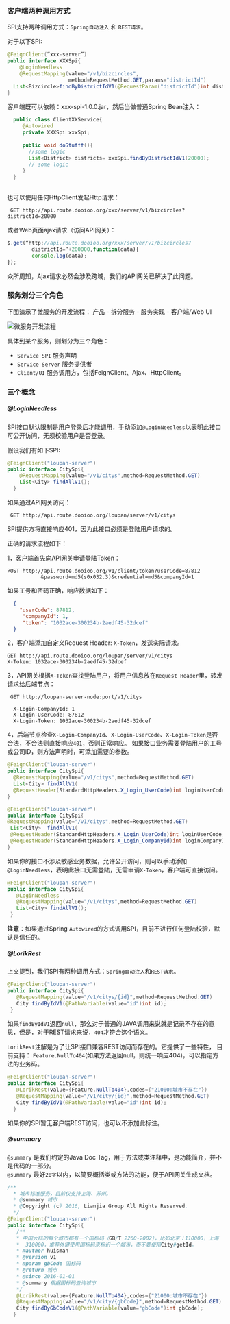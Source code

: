 <!-- toc -->
### 客户端两种调用方式
SPI支持两种调用方式：`Spring自动注入` 和 `REST请求`。  

对于以下SPI:
``` java
@FeignClient(“xxx-server”)
public interface XXXSpi{
    @LoginNeedless
    @RequestMapping(value="/v1/bizcircles",
    				method=RequestMethod.GET,params="districtId")
  List<Bizcircle>findByDistrictIdV1(@RequestParam("districtId")int districtId);
}
```

客户端既可以依赖：xxx-spi-1.0.0.jar，然后当做普通Spring Bean注入：

```java
  public class ClientXXService{
     @Autowired
     private XXXSpi xxxSpi;
     
     public void doStufff(){
       //some logic
       List<District> districts= xxxSpi.findByDistrictIdV1(20000);
       // some logic
     }
  }
  
```

也可以使用任何HttpClient发起Http请求：
```
 GET http://api.route.dooioo.org/xxx/server/v1/bizcircles?districtId=20000
```

或者Web页面ajax请求（访问API网关）：  

``` javascript
$.get(“http://api.route.dooioo.org/xxx/server/v1/bizcircles?
		districtId=”+200000,function(data){
		console.log(data);
});
```

众所周知，Ajax请求必然会涉及跨域，我们的API网关已解决了此问题。


### 服务划分三个角色
下图演示了微服务的开发流程： 产品 - 拆分服务 - 服务实现 - 客户端/Web UI

![微服务开发流程]({{imagePath}}/parts/chapter2/images/service-dev.png)

具体到某个服务，则划分为三个角色：

*   `Service SPI` 服务声明
*   `Service Server`  服务提供者
*   `Client/UI` 服务调用方，包括FeignClient、Ajax、HttpClient。

###  三个概念
##### @LoginNeedless 
SPI接口默认限制是用户登录后才能调用，手动添加```@LoginNeedless```以表明此接口可公开访问，无须校验用户是否登录。

假设我们有如下SPI:
```java
@FeignClient("loupan-server")
public interface CitySpi{
    @RequestMapping(value="/v1/citys",method=RequestMethod.GET)
    List<City> findAllV1();
  }
```
如果通过API网关访问： 

 ```
  GET http://api.route.dooioo.org/loupan/server/v1/citys
 ```

SPI提供方将直接响应401，因为此接口必须是登陆用户请求的。

正确的请求流程如下：

1，客户端首先向API网关申请登陆Token： 
 
 ``` http
 POST http://api.route.dooioo.org/v1/client/token?userCode=87812
 			&password=md5(s0x032.3)&credential=md5&companyId=1
```
  
  如果工号和密码正确，响应数据如下：
  ``` json
    {
      "userCode": 87812,
       "companyId": 1,
       "token": "1032ace-300234b-2aedf45-32dcef"
    }
  ```
2，客户端添加自定义Request Header: `X-Token`，发送实际请求。  

``` http
GET http://api.route.dooioo.org/loupan/server/v1/citys  
X-Token: 1032ace-300234b-2aedf45-32dcef
```
3，API网关根据`X-Token`查找登陆用户，将用户信息放在`Request Header`里，转发请求给后端节点：
 ```
  GET http://loupan-server-node:port/v1/citys
 ```
 ```http
   X-Login-CompanyId: 1
   X-Login-UserCode: 87812
   X-Login-Token: 1032ace-300234b-2aedf45-32dcef
 ```
 4，后端节点检查`X-Login-CompanyId`、`X-Login-UserCode`、`X-Login-Token`是否合法，不合法则直接响应`401`，否则正常响应。
  如果接口业务需要登陆用户的工号或公司ID，则方法声明时，可添加需要的参数。
  ```java 
@FeignClient("loupan-server")
public interface CitySpi{
    @RequestMapping(value="/v1/citys",method=RequestMethod.GET)
    List<City> findAllV1(
    @RequestHeader(StandardHttpHeaders.X_Login_UserCode)int loginUserCode);
  }
  
@FeignClient("loupan-server")
public interface CitySpi{
  @RequestMapping(value="/v1/citys",method=RequestMethod.GET)
   List<City>  findAllV1(
   @RequestHeader(StandardHttpHeaders.X_Login_UserCode)int loginUserCode,
   @RequestHeader(StandardHttpHeaders.X_Login_CompanyId)int loginCompanyId);
  }
  ```
 
 如果你的接口不涉及敏感业务数据，允许公开访问，则可以手动添加`@LoginNeedless`，表明此接口无需登陆，无需申请`X-Token`，客户端可直接访问。
 
 ```java
 @FeignClient("loupan-server")
public interface CitySpi{
    @LoginNeedless
    @RequestMapping(value="/v1/citys",method=RequestMethod.GET)
    List<City> findAllV1();
  }
 ```
 
**注意**：如果通过Spring ```Autowired```的方式调用SPI，目前不进行任何登陆校验，默认是信任的。 

##### @LorikRest
上文提到，我们SPI有两种调用方式：`Spring自动注入`和`REST请求`。
 ```java
 @FeignClient("loupan-server")
public interface CitySpi{
    @RequestMapping(value="/v1/citys/{id}",method=RequestMethod.GET)
    City findByIdV1(@PathVariable(value="id")int id);
  }
 ```
   
如果```findByIdV1```返回`null`，那么对于普通的JAVA调用来说就是记录不存在的意思，但是，对于REST请求来说，`404`才符合这个语义。

`LorikRest`注解是为了让SPI接口兼容REST访问而存在的。它提供了一些特性，
目前支持： `Feature.NullTo404`(如果方法返回null，则统一响应404)，可以指定方法的业务码。

```java
@FeignClient("loupan-server")
public interface CitySpi{
   @LorikRest(value={Feature.NullTo404},codes={"21000:城市不存在"})
   @RequestMapping(value="/v1/city/{id}",method=RequestMethod.GET)
   City findByIdV1(@PathVariable(value="id")int id);
  }
```

如果你的SPI暂无客户端REST访问，也可以不添加此标注。


##### @summary
`@summary` 是我们约定的Java Doc Tag，用于方法或类注释中，是功能简介，并不是代码的一部分。  
`@summary` 最好`20字`以内，以简要概括类或方法的功能，便于API网关生成文档。

``` java
/**
  * 城市标准服务，目前仅支持上海、苏州。
  * @summary 城市
  * @Copyright (c) 2016, Lianjia Group All Rights Reserved.
  */
@FeignClient("loupan-server")
public interface CitySpi{
   /**
   * 中国大陆的每个城市都有一个国标码（GB/T 2260-2002），比如北京：110000，上海
   *  310000，推荐外键使用国标码来标识一个城市，而不要使用City#getId。
   * @author huisman
   * @version v1
   * @param gbCode 国标码
   * @return 城市
   * @since 2016-01-01
   * @summary 根据国标码查询城市
   */
   @LorikRest(value={Feature.NullTo404},codes={"21000:城市不存在"})
   @RequestMapping(value="/v1/city/{gbCode}",method=RequestMethod.GET)
   City findByGbCodeV1(@PathVariable(value="gbCode")int gbCode);
  }
```




 






